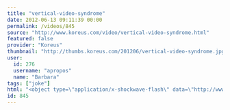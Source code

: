 ```yaml
---
title: "vertical-video-syndrome"
date: 2012-06-13 09:11:39 00:00
permalink: /videos/845
source: "http://www.koreus.com/video/vertical-video-syndrome.html"
featured: false
provider: "Koreus"
thumbnail: "http://thumbs.koreus.com/201206/vertical-video-syndrome.jpg"
user:
  id: 276
  username: "apropos"
  name: "Barbara"
tags: ["joke"]
html: "<object type=\"application/x-shockwave-flash\" data=\"http://www.koreus.com/video/vertical-video-syndrome\" width=\"560\" height=\"335\">    <param name=\"wmode\" value=\"transparent\"><param name=\"movie\" value=\"http://www.koreus.com/video/vertical-video-syndrome\"><param name=\"quality\" value=\"high\"><param name=\"allowFullScreen\" value=\"true\"><param name=\"allowScriptAccess\" value=\"always\"><param name=\"pluginspage\" value=\"http://www.macromedia.com/go/getflashplayer\"><param name=\"autoplay\" value=\"false\"><param name=\"autostart\" value=\"false\"><embed src=\"http://www.koreus.com/video/vertical-video-syndrome\" width=\"560\" height=\"335\" type=\"application/x-shockwave-flash\" wmode=\"transparent\"></embed></object>"
id: 845
---
```


